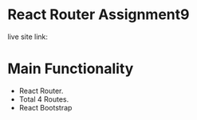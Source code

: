 # React Router Assignment9
live site link: 
# Main Functionality
* React Router.
* Total 4 Routes.
* React Bootstrap
